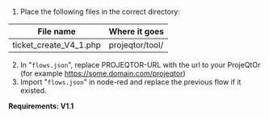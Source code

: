 1. Place the following files in the correct directory:

File name              | Where it goes
---------------------- | -----------------
ticket_create_V4_1.php | projeqtor/tool/

2. In "`flows.json`", replace PROJEQTOR-URL with the url to your ProjeQtOr (for example https://some.domain.com/projeqtor)
3. Import "`flows.json`" in node-red and replace the previous flow if it existed.

**Requirements: V1.1**
